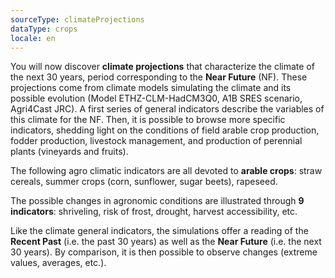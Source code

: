 ```yaml
---
sourceType: climateProjections
dataType: crops
locale: en
---
```

You will now discover **climate projections** that characterize the climate of the next 30 years, period corresponding to the **Near Future** (NF). These projections come from climate models simulating the climate and its possible evolution (Model ETHZ-CLM-HadCM3Q0, A1B SRES scenario, Agri4Cast JRC).
A first series of general indicators describe the variables of this climate for the NF. Then, it is possible to browse more specific indicators, shedding light on the conditions of field arable crop production, fodder production, livestock management, and production of perennial plants (vineyards and fruits).

The following agro climatic indicators are all devoted to **arable crops**:
straw cereals, summer crops (corn, sunflower, sugar beets), rapeseed.

The possible changes in agronomic conditions are illustrated through **9
indicators**: shriveling, risk of frost, drought, harvest accessibility, etc.

Like the climate general indicators, the simulations offer a reading of the
**Recent Past** (i.e. the past 30 years) as well as the **Near Future** (i.e.
the next 30 years). By comparison, it is then possible to observe changes
(extreme values, averages, etc.).
